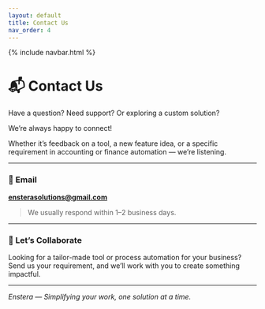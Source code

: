 ```yaml
---
layout: default
title: Contact Us
nav_order: 4
---
```

{% include navbar.html %}

# 📬 Contact Us

Have a question? Need support? Or exploring a custom solution?

We’re always happy to connect!

Whether it’s feedback on a tool, a new feature idea, or a specific requirement in accounting or finance automation — we’re listening.

---

### 📧 Email

**ensterasolutions@gmail.com**

> We usually respond within 1–2 business days.

---

### 🤝 Let’s Collaborate

Looking for a tailor-made tool or process automation for your business?  
Send us your requirement, and we’ll work with you to create something impactful.

---

*Enstera — Simplifying your work, one solution at a time.*
